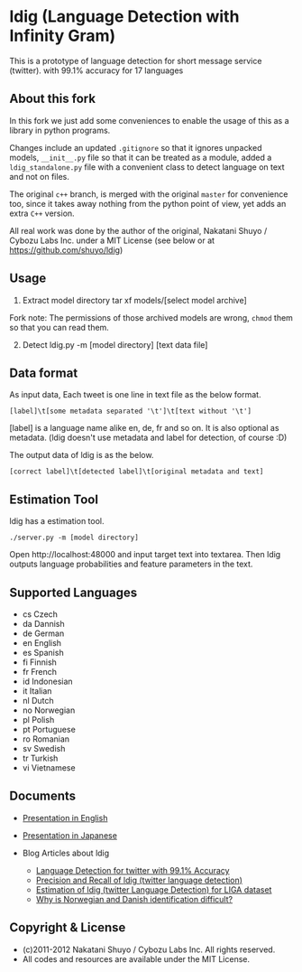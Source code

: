 ldig (Language Detection with Infinity Gram)
======================

This is a prototype of language detection for short message service (twitter).
with 99.1% accuracy for 17 languages

About this fork
---------------

In this fork we just add some conveniences to enable the usage of this as
a library in python programs.

Changes include an updated `.gitignore` so that it ignores unpacked models,
`__init__.py` file so that it can be treated as a module, added
a `ldig_standalone.py` file with a convenient class to detect language on text
and not on files.

The original `c++` branch, is merged with the original `master` for convenience
too, since it takes away nothing from the python point of view, yet adds an
extra `C++` version.

All real work was done by the author of the original, Nakatani Shuyo / Cybozu
Labs Inc. under a MIT License (see below or at https://github.com/shuyo/ldig)


Usage
------

1. Extract model directory
    tar xf models/[select model archive]

Fork note: The permissions of those archived models are wrong, `chmod` them so that you can read them.

2. Detect
    ldig.py -m [model directory] [text data file]


Data format
------

As input data, Each tweet is one line in text file as the below format.

    [label]\t[some metadata separated '\t']\t[text without '\t']

[label] is a language name alike en, de, fr and so on.
It is also optional as metadata.
(ldig doesn't use metadata and label for detection, of course :D)

The output data of ldig is as the below.

    [correct label]\t[detected label]\t[original metadata and text]


Estimation Tool
----

ldig has a estimation tool.

    ./server.py -m [model directory]

Open http://localhost:48000 and input target text into textarea.
Then ldig outputs language probabilities and feature parameters in the text.


Supported Languages
------

- cs	Czech
- da	Dannish
- de	German
- en	English
- es	Spanish
- fi	Finnish
- fr	French
- id	Indonesian
- it	Italian
- nl	Dutch
- no	Norwegian
- pl	Polish
- pt	Portuguese
- ro	Romanian
- sv	Swedish
- tr	Turkish
- vi	Vietnamese


Documents
------

- [Presentation in English](http://www.slideshare.net/shuyo/short-text-language-detection-with-infinitygram-12949447)
- [Presentation in Japanese](http://www.slideshare.net/shuyo/gram-10286133)

- Blog Articles about ldig
  - [Language Detection for twitter with 99.1% Accuracy](http://shuyo.wordpress.com/2012/02/21/language-detection-for-twitter-with-99-1-accuracy/)
  - [Precision and Recall of ldig (twitter language detection)](http://shuyo.wordpress.com/2012/03/02/precision-and-recall-of-ldig-twitter-language-detection/)
  - [Estimation of ldig (twitter Language Detection) for LIGA dataset](http://shuyo.wordpress.com/2012/03/02/estimation-of-ldig-twitter-language-detection-for-liga-dataset/)
  - [Why is Norwegian and Danish identification difficult?](http://shuyo.wordpress.com/2012/03/07/why-is-norwegian-and-danish-identification-difficult/)


Copyright & License
-----
- (c)2011-2012 Nakatani Shuyo / Cybozu Labs Inc. All rights reserved.
- All codes and resources are available under the MIT License.


